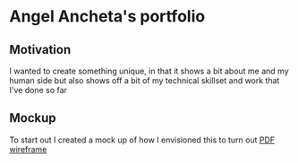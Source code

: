 # Angel Ancheta's portfolio

## Motivation
I wanted to create something unique, in that it shows a bit about me and my human side but also shows off a bit of my technical skillset and work that I've done so far

## Mockup
To start out I created a mock up of how I envisioned this to turn out
[PDF wireframe](./assets/misc/newPortfolio_specifications-converted.pdf)